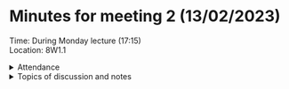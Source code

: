 # Minutes for meeting 2 (13/02/2023)
Time: During Monday lecture (17:15) <br>
Location: 8W1.1

<details><summary>Attendance</summary><p>
  
  - ~Alexander Agafonov~	
  - ~Thomas Canning~	
  - ~Artiom	Casian~	
  - ~Arthur	Chen~
  - ~Alex	Clarke~	
  - ~Harry Crane~

</p></details>

<details><summary>Topics of discussion and notes</summary><p>

  - Discuss what has been learned from looking at the referances and start to think about requirements for our program. <br>

  - Work out what else needs to be done to get the marks for problem analysis section. <br>
  
  - Discuss questionnaire questions and potential requirements from "interviews" with other students. <br>
  
  - Work out when next meeting will be and what should be done before then.
  
*Notes:*
  - ...
  - 
  
</p></details>

